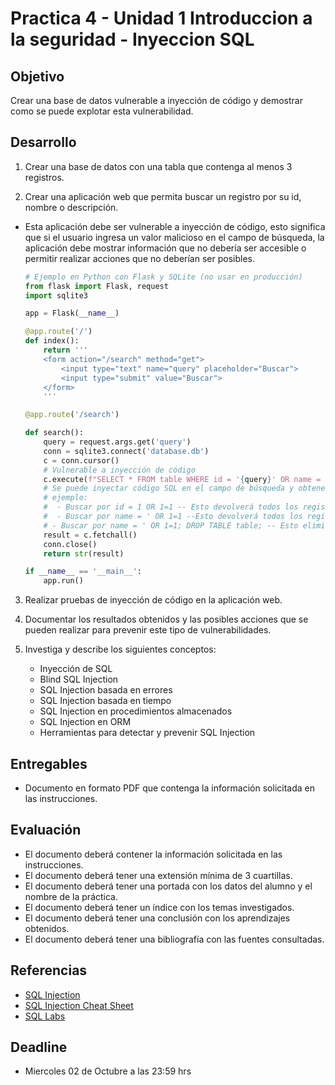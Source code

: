 # Practica 4 - Unidad 1 Introduccion a la seguridad - Inyeccion SQL

## Objetivo

Crear una base de datos vulnerable a inyección de código y demostrar como se puede explotar esta vulnerabilidad.

## Desarrollo

1. Crear una base de datos con una tabla que contenga al menos 3 registros.

2. Crear una aplicación web que permita buscar un registro por su id, nombre o descripción.
  
- Esta aplicación debe ser vulnerable a inyección de código, esto significa que si el usuario ingresa un valor malicioso en el campo de búsqueda, la aplicación debe mostrar información que no debería ser accesible o permitir realizar acciones que no deberían ser posibles.

  ```python
  # Ejemplo en Python con Flask y SQLite (no usar en producción)
  from flask import Flask, request
  import sqlite3

  app = Flask(__name__)

  @app.route('/')
  def index():
      return '''
      <form action="/search" method="get">
          <input type="text" name="query" placeholder="Buscar">
          <input type="submit" value="Buscar">
      </form>
      '''

  @app.route('/search')

  def search():
      query = request.args.get('query')
      conn = sqlite3.connect('database.db')
      c = conn.cursor()
      # Vulnerable a inyección de código
      c.execute(f"SELECT * FROM table WHERE id = '{query}' OR name = '{query}' OR description = '{query}'")
      # Se puede inyectar código SQL en el campo de búsqueda y obtener información no deseada
      # ejemplo: 
      #  - Buscar por id = 1 OR 1=1 -- Esto devolverá todos los registros de la tabla (lo que no queremos), ya que 1=1 siempre es verdadero y se ignorará el resto de la condición
      #  - Buscar por name = ' OR 1=1 --Esto devolverá todos los registros de la tabla (lo que no queremos), ya que 1=1 siempre es verdadero y se ignorará el resto de la condición
      # - Buscar por name = ' OR 1=1; DROP TABLE table; -- Esto eliminará la tabla (lo que no queremos), esto sucede si el usuario ingresa un valor malicioso en el campo de búsqueda y el usuario de la BD tiene permisos para eliminar tablas
      result = c.fetchall()
      conn.close()
      return str(result)
  
  if __name__ == '__main__':
      app.run()
  ```

3. Realizar pruebas de inyección de código en la aplicación web.

4. Documentar los resultados obtenidos y las posibles acciones que se pueden realizar para prevenir este tipo de vulnerabilidades.

5. Investiga y describe los siguientes conceptos:

    - Inyección de SQL
    - Blind SQL Injection
    - SQL Injection basada en errores
    - SQL Injection basada en tiempo
    - SQL Injection en procedimientos almacenados
    - SQL Injection en ORM
    - Herramientas para detectar y prevenir SQL Injection

## Entregables

- Documento en formato PDF que contenga la información solicitada en las instrucciones.

## Evaluación

- El documento deberá contener la información solicitada en las instrucciones.
- El documento deberá tener una extensión mínima de 3 cuartillas.
- El documento deberá tener una portada con los datos del alumno y el nombre de la práctica.
- El documento deberá tener un índice con los temas investigados.
- El documento deberá tener una conclusión con los aprendizajes obtenidos.
- El documento deberá tener una bibliografía con las fuentes consultadas.

## Referencias

- [SQL Injection](https://owasp.org/www-community/attacks/SQL_Injection)
- [SQL Injection Cheat Sheet](https://portswigger.net/web-security/sql-injection/cheat-sheet)
- [SQL Labs](https://portswigger.net/web-security/all-labs#sql-injection)

## Deadline

- Miercoles 02 de Octubre a las 23:59 hrs
